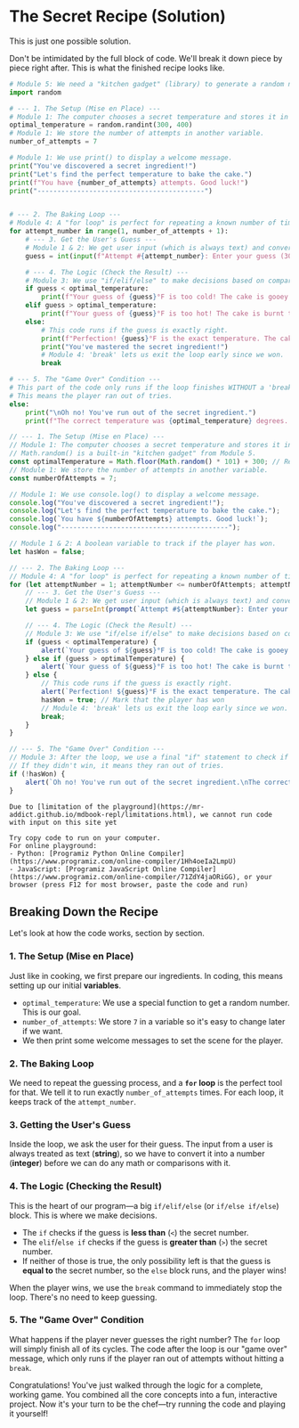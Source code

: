 # The Secret Recipe (Solution)

This is just one possible solution.

Don't be intimidated by the full block of code. We'll break it down piece by piece right after. This is what the finished recipe looks like.

<!-- langtabs-start -->

```python
# Module 5: We need a "kitchen gadget" (library) to generate a random number.
import random

# --- 1. The Setup (Mise en Place) ---
# Module 1: The computer chooses a secret temperature and stores it in a "prep bowl" (variable).
optimal_temperature = random.randint(300, 400)
# Module 1: We store the number of attempts in another variable.
number_of_attempts = 7

# Module 1: We use print() to display a welcome message.
print("You've discovered a secret ingredient!")
print("Let's find the perfect temperature to bake the cake.")
print(f"You have {number_of_attempts} attempts. Good luck!")
print("------------------------------------------")


# --- 2. The Baking Loop ---
# Module 4: A "for loop" is perfect for repeating a known number of times.
for attempt_number in range(1, number_of_attempts + 1):
    # --- 3. Get the User's Guess ---
    # Module 1 & 2: We get user input (which is always text) and convert it to a number (integer).
    guess = int(input(f"Attempt #{attempt_number}: Enter your guess (300-400): "))

    # --- 4. The Logic (Check the Result) ---
    # Module 3: We use "if/elif/else" to make decisions based on comparisons.
    if guess < optimal_temperature:
        print(f"Your guess of {guess}°F is too cold! The cake is gooey and undercooked. Try a higher temperature.")
    elif guess > optimal_temperature:
        print(f"Your guess of {guess}°F is too hot! The cake is burnt to a crisp! Try a lower temperature.")
    else:
        # This code runs if the guess is exactly right.
        print(f"Perfection! {guess}°F is the exact temperature. The cake is golden-brown and delicious.")
        print("You've mastered the secret ingredient!")
        # Module 4: 'break' lets us exit the loop early since we won.
        break

# --- 5. The "Game Over" Condition ---
# This part of the code only runs if the loop finishes WITHOUT a 'break'.
# This means the player ran out of tries.
else:
    print("\nOh no! You've run out of the secret ingredient.")
    print(f"The correct temperature was {optimal_temperature} degrees. Better luck next time!")

```

```javascript
// --- 1. The Setup (Mise en Place) ---
// Module 1: The computer chooses a secret temperature and stores it in a "prep bowl" (variable).
// Math.random() is a built-in "kitchen gadget" from Module 5.
const optimalTemperature = Math.floor(Math.random() * 101) + 300; // Result is between 300 and 400
// Module 1: We store the number of attempts in another variable.
const numberOfAttempts = 7;

// Module 1: We use console.log() to display a welcome message.
console.log("You've discovered a secret ingredient!");
console.log("Let's find the perfect temperature to bake the cake.");
console.log(`You have ${numberOfAttempts} attempts. Good luck!`);
console.log("------------------------------------------");

// Module 1 & 2: A boolean variable to track if the player has won.
let hasWon = false;

// --- 2. The Baking Loop ---
// Module 4: A "for loop" is perfect for repeating a known number of times.
for (let attemptNumber = 1; attemptNumber <= numberOfAttempts; attemptNumber++) {
    // --- 3. Get the User's Guess ---
    // Module 1 & 2: We get user input (which is always text) and convert it to a number (integer).
    let guess = parseInt(prompt(`Attempt #${attemptNumber}: Enter your guess (300-400):`));

    // --- 4. The Logic (Check the Result) ---
    // Module 3: We use "if/else if/else" to make decisions based on comparisons.
    if (guess < optimalTemperature) {
        alert(`Your guess of ${guess}°F is too cold! The cake is gooey and undercooked. Try a higher temperature.`);
    } else if (guess > optimalTemperature) {
        alert(`Your guess of ${guess}°F is too hot! The cake is burnt to a crisp! Try a lower temperature.`);
    } else {
        // This code runs if the guess is exactly right.
        alert(`Perfection! ${guess}°F is the exact temperature. The cake is golden-brown and delicious. You've mastered the secret ingredient!`);
        hasWon = true; // Mark that the player has won
        // Module 4: 'break' lets us exit the loop early since we won.
        break;
    }
}

// --- 5. The "Game Over" Condition ---
// Module 3: After the loop, we use a final "if" statement to check if the player won.
// If they didn't win, it means they ran out of tries.
if (!hasWon) {
    alert(`Oh no! You've run out of the secret ingredient.\nThe correct temperature was ${optimalTemperature} degrees. Better luck next time!`);
}
```

<!-- langtabs-end -->

```admonish info title="Limitation of the playground"
Due to [limitation of the playground](https://mr-addict.github.io/mdbook-repl/limitations.html), we cannot run code with input on this site yet

Try copy code to run on your computer.
For online playground:
- Python: [Programiz Python Online Compiler](https://www.programiz.com/online-compiler/1Hh4oeIa2LmpU)
- JavaScript: [Programiz JavaScript Online Compiler](https://www.programiz.com/online-compiler/71ZdY4jaORiGG), or your browser (press F12 for most browser, paste the code and run)
```

## Breaking Down the Recipe

Let's look at how the code works, section by section.

### 1. The Setup (Mise en Place)
Just like in cooking, we first prepare our ingredients. In coding, this means setting up our initial **variables**.

-   `optimal_temperature`: We use a special function to get a random number. This is our goal.
-   `number_of_attempts`: We store `7` in a variable so it's easy to change later if we want.
-   We then print some welcome messages to set the scene for the player.

### 2. The Baking Loop
We need to repeat the guessing process, and a **`for` loop** is the perfect tool for that. We tell it to run exactly `number_of_attempts` times. For each loop, it keeps track of the `attempt_number`.

### 3. Getting the User's Guess
Inside the loop, we ask the user for their guess. The input from a user is always treated as text (**string**), so we have to convert it into a number (**integer**) before we can do any math or comparisons with it.

### 4. The Logic (Checking the Result)
This is the heart of our program—a big `if/elif/else` (or `if/else if/else`) block. This is where we make decisions.
-   The `if` checks if the guess is **less than** (`<`) the secret number.
-   The `elif`/`else if` checks if the guess is **greater than** (`>`) the secret number.
-   If neither of those is true, the only possibility left is that the guess is **equal to** the secret number, so the `else` block runs, and the player wins!

When the player wins, we use the `break` command to immediately stop the loop. There's no need to keep guessing.

### 5. The "Game Over" Condition
What happens if the player never guesses the right number? The `for` loop will simply finish all of its cycles. The code after the loop is our "game over" message, which only runs if the player ran out of attempts without hitting a `break`.

Congratulations! You've just walked through the logic for a complete, working game. You combined all the core concepts into a fun, interactive project. Now it's your turn to be the chef—try running the code and playing it yourself!
